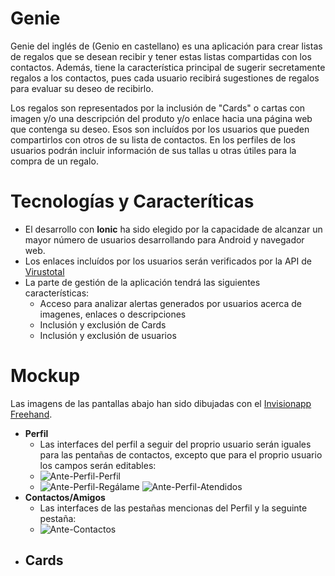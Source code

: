 # Genie

Genie del inglés de (Genio en castellano) es una aplicación para crear listas de regalos que se desean recibir y tener estas listas compartidas con los contactos. Además, tiene la característica principal de sugerir secretamente regalos a los contactos, pues cada usuario recibirá sugestiones de regalos para evaluar su deseo de recibirlo.

Los regalos son representados por la inclusión de "Cards" o cartas con imagen y/o una descripción del produto y/o enlace hacia una página web que contenga su deseo. Esos son incluídos por los usuarios que pueden compartirlos con otros de su lista de contactos. En los perfiles de los usuarios podrán incluir información de sus tallas u otras útiles para la compra de un regalo.

# Tecnologías y Caracteríticas
- El desarrollo con **Ionic** ha sido elegido por la capacidade de alcanzar un mayor número de usuarios desarrollando para Android y navegador web. 
- Los enlaces incluídos por los usuarios serán verificados por la API de [Virustotal](https://www.virustotal.com/gui/home/upload)
- La parte de gestión de la aplicación tendrá las siguientes características:
  - Acceso para analizar alertas generados por usuarios acerca de imagenes, enlaces o descripciones
  - Inclusión y exclusión de Cards
  - Inclusión y exclusión de usuarios

# Mockup
Las imagens de las pantallas abajo han sido dibujadas con el [Invisionapp Freehand](https://www.invisionapp.com/freehand).
- **Perfil**
  - Las interfaces del perfil a seguir del proprio usuario serán iguales para las pentañas de contactos, excepto que para el proprio usuario los campos serán editables:
  - ![Ante-Perfil-Perfil](https://user-images.githubusercontent.com/48392595/141696681-b223ac66-11b4-4909-88fc-d8df845c1391.png)
  - ![Ante-Perfil-Regálame](https://user-images.githubusercontent.com/48392595/141696724-a230cb6a-8278-4cc9-a360-07cc3d8d7d12.png) ![Ante-Perfil-Atendidos](https://user-images.githubusercontent.com/48392595/141696727-ee059f48-3093-4876-92ef-7545ad3a816e.png)
- **Contactos/Amigos**
  - Las interfaces de las pestañas mencionas del Perfil y la seguinte pestaña:
  - ![Ante-Contactos](https://user-images.githubusercontent.com/48392595/141696809-c4489509-3041-431a-bee6-4a7c62011570.png)
- **Cards**
  -  


